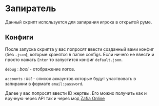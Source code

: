 # Запиратель
Данный скрипт используется для запирания игрока в открытой руме.

## Конфиги
После запуска скрипта у вас попросят ввести созданный вами конфиг (без `.json`), которые хранятся в папке configs. Если ничего не ввести и просто нажать `Enter` то запустится конфиг `default.json`.

`debug` : *bool* - отображение логов.

`accounts` : *list* - список аккаунтов которые будут участвовать в запирании в формате `email:password`.


Далее у вас попросят ввести ID жертвы. Его можно получить как и вручную через API так и через мод [Zafia Online](https://t.me/zafia_online)